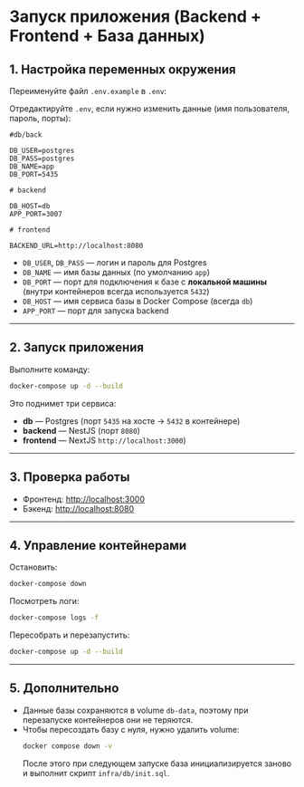 # Запуск приложения (Backend + Frontend + База данных)

## 1. Настройка переменных окружения
Переименуйте файл `.env.example` в `.env`:

Отредактируйте `.env`, если нужно изменить данные (имя пользователя, пароль, порты):

```env
#db/back

DB_USER=postgres
DB_PASS=postgres
DB_NAME=app
DB_PORT=5435

# backend

DB_HOST=db
APP_PORT=3007

# frontend

BACKEND_URL=http://localhost:8080
```

- `DB_USER`, `DB_PASS` — логин и пароль для Postgres
- `DB_NAME` — имя базы данных (по умолчанию `app`)
- `DB_PORT` — порт для подключения к базе с **локальной машины** (внутри контейнеров всегда используется `5432`)
- `DB_HOST` — имя сервиса базы в Docker Compose (всегда `db`)
- `APP_PORT` — порт для запуска backend

---

## 2. Запуск приложения
Выполните команду:

```bash
docker-compose up -d --build
```

Это поднимет три сервиса:
- **db** — Postgres (порт `5435` на хосте → `5432` в контейнере)
- **backend** — NestJS (порт `8080`)
- **frontend** — NextJS `http://localhost:3000`)

---

## 3. Проверка работы
- Фронтенд: [http://localhost:3000](http://localhost:3000)
- Бэкенд: [http://localhost:8080](http://localhost:8080)

---

## 4. Управление контейнерами
Остановить:
```bash
docker-compose down
```

Посмотреть логи:
```bash
docker-compose logs -f
```

Пересобрать и перезапустить:
```bash
docker-compose up -d --build
```

---

## 5. Дополнительно
- Данные базы сохраняются в volume `db-data`, поэтому при перезапуске контейнеров они не теряются.
- Чтобы пересоздать базу с нуля, нужно удалить volume:
  ```bash
  docker compose down -v
  ```
  После этого при следующем запуске база инициализируется заново и выполнит скрипт `infra/db/init.sql`.
